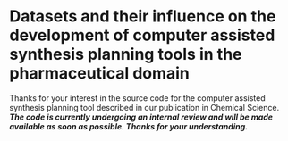 # Datasets and their influence on the development of computer assisted synthesis planning tools in the pharmaceutical domain

Thanks for your interest in the source code for the computer assisted synthesis planning tool described in our publication in Chemical Science. 
**_The code is currently undergoing an internal review and will be made available as soon as possible. Thanks for your understanding._**

